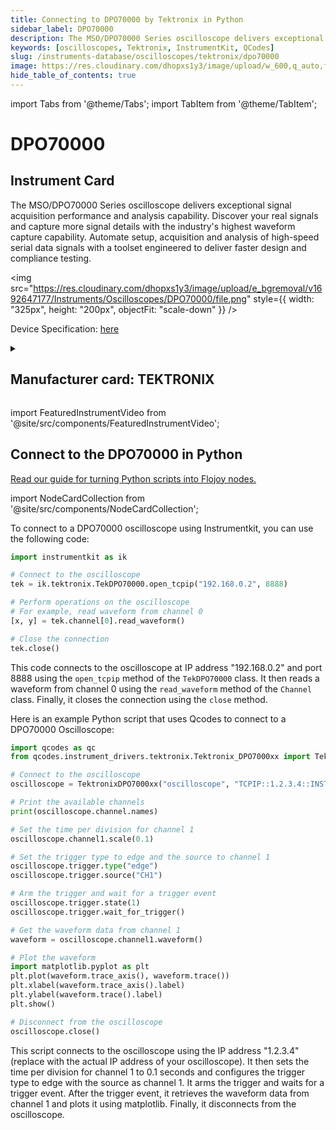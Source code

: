 ```yaml
---
title: Connecting to DPO70000 by Tektronix in Python
sidebar_label: DPO70000
description: The MSO/DPO70000 Series oscilloscope delivers exceptional signal acquisition performance and analysis capability. Discover your real signals and capture more signal details with the industry's highest waveform capture capability. Automate setup, acquisition and analysis of high-speed serial data signals with a toolset engineered to deliver faster design and compliance testing.
keywords: [oscilloscopes, Tektronix, InstrumentKit, QCodes]
slug: /instruments-database/oscilloscopes/tektronix/dpo70000
image: https://res.cloudinary.com/dhopxs1y3/image/upload/w_600,q_auto,f_auto/e_bgremoval/v1692647177/Instruments/Oscilloscopes/DPO70000/file.jpg
hide_table_of_contents: true
---
```


import Tabs from '@theme/Tabs';
import TabItem from '@theme/TabItem';

# DPO70000

## Instrument Card

<div className="flex">

<div>

The MSO/DPO70000 Series oscilloscope delivers exceptional signal acquisition performance and analysis capability. Discover your real signals and capture more signal details with the industry's highest waveform capture capability. Automate setup, acquisition and analysis of high-speed serial data signals with a toolset engineered to deliver faster design and compliance testing.

</div>

<img src="https://res.cloudinary.com/dhopxs1y3/image/upload/e_bgremoval/v1692647177/Instruments/Oscilloscopes/DPO70000/file.png" style={{ width: "325px", height: "200px", objectFit: "scale-down" }} />

</div>

<div className="flex text-center">

<p>Device Specification: <a target="\_blank" href="https://download.tek.com/document/55W-22447-9.pdf">here</a></p>

</div>

<details style={{ marginTop: "15px"}}>
<summary><h2>Manufacturer card: TEKTRONIX</h2></summary>

<img src="https://res.cloudinary.com/dhopxs1y3/image/upload/v1692806108/Instruments/Vendor%20Logos/Tektronix.png" style={{ width: "100%", height: "170px",objectFit: "scale-down" }} />

Tektronix, Inc., historically widely known as Tek, is an American company best known for manufacturing test and measurement devices such as [oscilloscopes](https://en.wikipedia.org/wiki/Oscilloscope), [logic analyzers](https://en.wikipedia.org/wiki/Logic_analyzer), and video and mobile test protocol equipment.

<ul>
  <li>Headquarters: USA</li>
  <li>Yearly Revenue (millions, USD): 5800.0</li>
  <li>Vendor Website: <a href="https://www.tek.com/en">here</a></li>
</ul>
</details>

import FeaturedInstrumentVideo from '@site/src/components/FeaturedInstrumentVideo';

<FeaturedInstrumentVideo category='OSCILLOSCOPES' manufacturer='TEKTRONIX'></FeaturedInstrumentVideo>


## Connect to the DPO70000 in Python

[Read our guide for turning Python scripts into Flojoy nodes.](https://docs.flojoy.ai/custom-nodes/creating-custom-node/)

import NodeCardCollection from '@site/src/components/NodeCardCollection';

<Tabs>

<TabItem value="Flojoy" label="Flojoy" className="flojoy-instrument-tabs">

<NodeCardCollection category='OSCILLOSCOPES' manufacturer='TEKTRONIX'></NodeCardCollection>

</TabItem>
<TabItem value="InstrumentKit" label="InstrumentKit">

To connect to a DPO70000 oscilloscope using Instrumentkit, you can use the following code:

```python
import instrumentkit as ik

# Connect to the oscilloscope
tek = ik.tektronix.TekDPO70000.open_tcpip("192.168.0.2", 8888)

# Perform operations on the oscilloscope
# For example, read waveform from channel 0
[x, y] = tek.channel[0].read_waveform()

# Close the connection
tek.close()
```

This code connects to the oscilloscope at IP address "192.168.0.2" and port 8888 using the `open_tcpip` method of the `TekDPO70000` class. It then reads a waveform from channel 0 using the `read_waveform` method of the `Channel` class. Finally, it closes the connection using the `close` method.

</TabItem>
<TabItem value="QCodes" label="QCodes">

Here is an example Python script that uses Qcodes to connect to a DPO70000 Oscilloscope:

```python
import qcodes as qc
from qcodes.instrument_drivers.tektronix.Tektronix_DPO7000xx import TektronixDPO7000xx

# Connect to the oscilloscope
oscilloscope = TektronixDPO7000xx("oscilloscope", "TCPIP::1.2.3.4::INSTR")

# Print the available channels
print(oscilloscope.channel.names)

# Set the time per division for channel 1
oscilloscope.channel1.scale(0.1)

# Set the trigger type to edge and the source to channel 1
oscilloscope.trigger.type("edge")
oscilloscope.trigger.source("CH1")

# Arm the trigger and wait for a trigger event
oscilloscope.trigger.state(1)
oscilloscope.trigger.wait_for_trigger()

# Get the waveform data from channel 1
waveform = oscilloscope.channel1.waveform()

# Plot the waveform
import matplotlib.pyplot as plt
plt.plot(waveform.trace_axis(), waveform.trace())
plt.xlabel(waveform.trace_axis().label)
plt.ylabel(waveform.trace().label)
plt.show()

# Disconnect from the oscilloscope
oscilloscope.close()
```

This script connects to the oscilloscope using the IP address "1.2.3.4" (replace with the actual IP address of your oscilloscope). It then sets the time per division for channel 1 to 0.1 seconds and configures the trigger type to edge with the source as channel 1. It arms the trigger and waits for a trigger event. After the trigger event, it retrieves the waveform data from channel 1 and plots it using matplotlib. Finally, it disconnects from the oscilloscope.

</TabItem>
</Tabs>